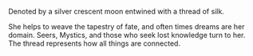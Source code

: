 Denoted by a silver crescent moon entwined with a thread of silk. 

She helps to weave the tapestry of fate, and often times dreams are her domain. Seers, Mystics, and those who seek lost knowledge turn to her. The thread represents how all things are connected. 